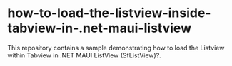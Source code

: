 # how-to-load-the-listview-inside-tabview-in-.net-maui-listview
This repository contains a sample demonstrating how to load the Listview within Tabview in .NET MAUI ListView (SfListView)?.
